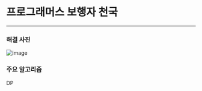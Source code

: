 # 프로그래머스 보행자 천국

---

### 해결 사진

![image](https://user-images.githubusercontent.com/41224549/92232111-e7fa8600-eee8-11ea-8eac-d55b28055cd9.png)


### 주요 알고리즘

DP
